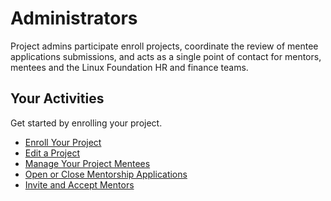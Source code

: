 # Administrators

Project admins participate enroll projects, coordinate the review of mentee applications submissions, and acts as a single point of contact for mentors, mentees and the Linux Foundation HR and finance teams.

## Your Activities <a id="Administrators-YourActivities"></a>

Get started by enrolling your project. 

* [Enroll Your Project](enroll-your-project/)
* [Edit a Project](edit-a-project.md)
* [Manage Your Project Mentees](manage-mentee-applications.md)
* [Open or Close Mentorship Applications](open-or-close-mentorship-applications.md)
* [Invite and Accept Mentors](adding-mentors.md)

